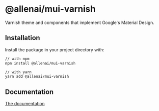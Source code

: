 # @allenai/mui-varnish

Varnish theme and components that implement Google's Material Design.

## Installation

Install the package in your project directory with:

```sh
// with npm
npm install @allenai/mui-varnish

// with yarn
yarn add @allenai/mui-varnish
```

## Documentation

[The documentation](https://mui-varnish.allenai.org)
